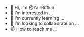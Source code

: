 - 👋 Hi, I’m @YairRiffkin
- 👀 I’m interested in ...
- 🌱 I’m currently learning ...
- 💞️ I’m looking to collaborate on ...
- 📫 How to reach me ...

<!---
YairRiffkin/YairRiffkin is a ✨ special ✨ repository because its `README.md` (this file) appears on your GitHub profile.
You can click the Preview link to take a look at your changes.
--->
